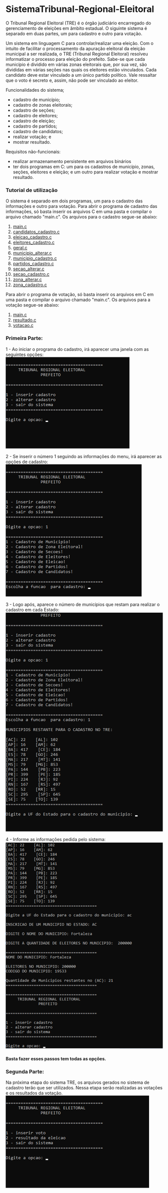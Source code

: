 # SistemaTribunal-Regional-Eleitoral

O Tribunal Regional Eleitoral (TRE) é o órgão judiciário encarregado do gerenciamento de eleições em âmbito estadual. O siguinte sistema é separado em duas partes, um para cadastro e outro para votação.

Um sistema em linguagem C para controlar/realizar uma eleição. Com o intuito de facilitar o processamento da apuração eleitoral da eleição municipal a ser realizada, o TRE (Tribunal Regional Eleitoral) resolveu informatizar o processo para eleição do prefeito. Sabe-se que cada município é dividido em várias zonas eleitorais que, por sua vez, são divididas em várias seções nas quais os eleitores estão vinculados. Cada candidato deve estar vinculado a um único partido político. Vale ressaltar que o voto é secreto e, assim, não pode ser vinculado ao eleitor.

Funcionalidades do sistema;
- cadastro de município;
- cadastro de zonas eleitorais;
- cadastro de seções;
- cadastro de eleitores;
- cadastro de eleição;
- cadastro de partidos;
- cadastro de candidatos;
- realizar votação; e
- mostrar resultado.

Requisitos não-funcionais:
- realizar armazenamento persistente em arquivos binários
- ter dois programas em C: um para os cadastros de município, zonas, seções, eleitores e eleição; e um outro para realizar votação e mostrar resultado.

### Tutorial de utilização
O sistema é separado em dois programas, um para o cadastro das informações e outro para votação.
Para abrir o programa de cadastro das informações, só basta inserir os arquivos C em uma pasta e compilar o arquivo chamado "main.c".
Os arquivos para o cadastro segue-se abaixo:
1. <a href="https://github.com/pvictor1206/SistemaTribunal-Regional-Eleitoral/blob/main/Cadatro_codigo/main.c">main.c</a>
2. <a href="https://github.com/pvictor1206/SistemaTribunal-Regional-Eleitoral/blob/main/Cadatro_codigo/candidatos_cadastro.c">candidatos_cadastro.c</a>
3. <a href="https://github.com/pvictor1206/SistemaTribunal-Regional-Eleitoral/blob/main/Cadatro_codigo/eleicao_cadastro.c">eleicao_cadastro.c</a>
4. <a href="https://github.com/pvictor1206/SistemaTribunal-Regional-Eleitoral/blob/main/Cadatro_codigo/eleitores_cadastro.c">eleitores_cadastro.c</a>
5. <a href="https://github.com/pvictor1206/SistemaTribunal-Regional-Eleitoral/blob/main/Cadatro_codigo/geral.c">geral.c</a>
6. <a href="https://github.com/pvictor1206/SistemaTribunal-Regional-Eleitoral/blob/main/Cadatro_codigo/municipio_alterar.c">municipio_alterar.c</a>
7. <a href="https://github.com/pvictor1206/SistemaTribunal-Regional-Eleitoral/blob/main/Cadatro_codigo/municipio_cadastro.c">municipio_cadastro.c</a>
8. <a href="https://github.com/pvictor1206/SistemaTribunal-Regional-Eleitoral/blob/main/Cadatro_codigo/partidos_cadastro.c">partidos_cadastro.c</a>
9. <a href="https://github.com/pvictor1206/SistemaTribunal-Regional-Eleitoral/blob/main/Cadatro_codigo/secao_alterar.c">secao_alterar.c</a>
10. <a href="https://github.com/pvictor1206/SistemaTribunal-Regional-Eleitoral/blob/main/Cadatro_codigo/secao_cadastro.c">secao_cadastro.c</a>
11. <a href="https://github.com/pvictor1206/SistemaTribunal-Regional-Eleitoral/blob/main/Cadatro_codigo/zona_alterar.c">zona_alterar.c</a>
12. <a href="https://github.com/pvictor1206/SistemaTribunal-Regional-Eleitoral/blob/main/Cadatro_codigo/zona_cadastro.c">zona_cadastro.c</a>

Para abrir o programa de votação, só basta inserir os arquivos em C em uma pasta e compilar o arquivo chamado "main.c".
Os arquivos para a votação segue-se abaixo:
1. <a href="https://github.com/pvictor1206/SistemaTribunal-Regional-Eleitoral/blob/main/Votacao_codigo/main.c">main.c</a>
2. <a href="https://github.com/pvictor1206/SistemaTribunal-Regional-Eleitoral/blob/main/Votacao_codigo/resultado.c">resultado.c</a>
3. <a href="https://github.com/pvictor1206/SistemaTribunal-Regional-Eleitoral/blob/main/Votacao_codigo/votacao.c">votacao.c</a>



### Primeira Parte:
1 - Ao iniciar o programa do cadastro, irá aparecer uma janela com as seguintes opções:
<img src="https://github.com/pvictor1206/SistemaTribunal-Regional-Eleitoral/blob/main/imagens/img01.png">

2 - Se inserir o número 1 seguindo as informações do menu, irá aparecer as opções de cadastro:
<img src="https://github.com/pvictor1206/SistemaTribunal-Regional-Eleitoral/blob/main/imagens/img02.png">

3 - Logo após, aparece o número de municípios que restam para realizar o cadastro em cada Estado:
<img src="https://github.com/pvictor1206/SistemaTribunal-Regional-Eleitoral/blob/main/imagens/img03.png">

4 - Informe as informações pedida pelo sistema:
<img src="https://github.com/pvictor1206/SistemaTribunal-Regional-Eleitoral/blob/main/imagens/img04.png">

#### Basta fazer esses passos tem todas as opções.

### Segunda Parte:
Na próxima etapa do sistema TRE, os arquivos gerados no sistema de cadastro terão que ser utilizados. Nessa etapa serão realizadas as votações e os resultados da votação.
<img src="https://github.com/pvictor1206/SistemaTribunal-Regional-Eleitoral/blob/main/imagens/img13.png">

